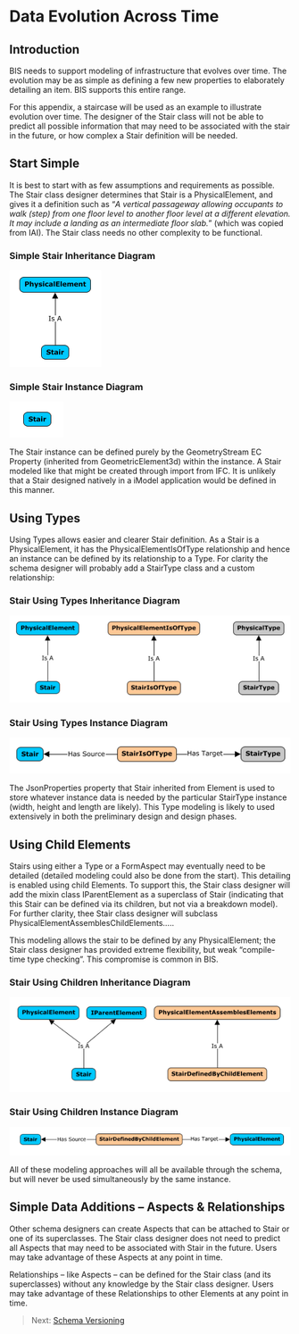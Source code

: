 # Data Evolution Across Time

## Introduction

BIS needs to support modeling of infrastructure that evolves over time. The evolution may be as simple as defining a few new properties to elaborately detailing an item. BIS supports this entire range.

For this appendix, a staircase will be used as an example to illustrate evolution over time. The designer of the Stair class will not be able to predict all possible information that may need to be associated with the stair in the future, or how complex a Stair definition will be needed.

## Start Simple

It is best to start with as few assumptions and requirements as possible. The Stair class designer determines that Stair is a PhysicalElement, and gives it a definition such as “*A vertical passageway allowing occupants to walk (step) from one floor level to another floor level at a different elevation. It may include a landing as an intermediate floor slab.*” (which was copied from IAI). The Stair class needs no other complexity to be functional.

### Simple Stair Inheritance Diagram

![Start Simple](./media/start-simple.png)

### Simple Stair Instance Diagram

![Stair](./media/stair.png)

The Stair instance can be defined purely by the GeometryStream EC Property (inherited from GeometricElement3d) within the instance. A Stair modeled like that might be created through import from IFC. It is unlikely that a Stair designed natively in a iModel application would be defined in this manner.

## Using Types

Using Types allows easier and clearer Stair definition. As a Stair is a PhysicalElement, it has the PhysicalElementIsOfType relationship and hence an instance can be defined by its relationship to a Type. For clarity the schema designer will probably add a StairType class and a custom relationship:

### Stair Using Types Inheritance Diagram

![Using Types](./media/using-types.png)

### Stair Using Types Instance Diagram

![Stair Inheritance](./media/stair-inheritance.png)

The JsonProperties property that Stair inherited from Element is used to store whatever instance data is needed by the particular StairType instance (width, height and length are likely). This Type modeling is likely to used extensively in both the preliminary design and design phases.

<!-- TODO: Future proposal, not yet implemented
## Using Form

The Stair class designer will also want to allow users to create custom stairs from parametric geometry. To enable this the Stair class designer will add a StairOwnsForm relationship to allow the Stair to own FormAspects:

![StairOwnsForm Relationship](./media/stair-owns-form.png)

### Stair Using Form Inheritance Diagram

![Stair Inheritance Diagram 2](./media/stair-inheritance-2.png)

### Stair Using Form Instance Diagram

Form and Type approaches will both be available through the schema, but will never be used simultaneously by the same instance.
-->

## Using Child Elements

Stairs using either a Type or a FormAspect may eventually need to be detailed (detailed modeling could also be done from the start). This detailing is enabled using child Elements. To support this, the Stair class designer will add the mixin class IParentElement as a superclass of Stair (indicating that this Stair can be defined via its children, but not via a breakdown model). For further clarity, thee Stair class designer will subclass PhysicalElementAssemblesChildElements…..

<!-- (image of Stair, etc….) -->

This modeling allows the stair to be defined by any PhysicalElement; the Stair class designer has provided extreme flexibility, but weak “compile-time type checking”. This compromise is common in BIS.

### Stair Using Children Inheritance Diagram

![Stair defined by Physical Element](./media/stair-physical-element.png)

### Stair Using Children Instance Diagram

![Stair Inheritance defined by Child Element](./media/stair-inheritance-child-defined.png)

All of these modeling approaches will all be available through the schema, but will never be used simultaneously by the same instance.

## Simple Data Additions – Aspects & Relationships

Other schema designers can create Aspects that can be attached to Stair or one of its superclasses. The Stair class designer does not need to predict all Aspects that may need to be associated with Stair in the future. Users may take advantage of these Aspects at any point in time.

Relationships – like Aspects – can be defined for the Stair class (and its superclasses) without any knowledge by the Stair class designer. Users may take advantage of these Relationships to other Elements at any point in time.

> Next: [Schema Versioning](./schema-versioning-and-generations.md)
